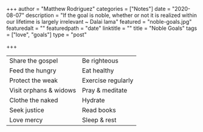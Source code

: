 +++
author = "Matthew Rodriguez"
categories = ["Notes"]
date = "2020-08-07"
description = "If the goal is noble, whether or not it is realized within our lifetime is largely irrelevant ~ Dalai lama"
featured = "noble-goals.jpg"
featuredalt = ""
featuredpath = "date"
linktitle = ""
title = "Noble Goals"
tags = ["love", "goals"]
type = "post"

+++

<table>
  <tr>
    <td>Share the gospel</td>
    <td>Be righteous</td>
  </tr>

  <tr>
    <td>Feed the hungry</td>
    <td>Eat healthy</td>
  </tr>

  <tr>
    <td>Protect the weak</td>
    <td>Exercise regularly</td>
  </tr>

  <tr>
    <td>Visit orphans & widows</td>
    <td>Pray & meditate</td>
  </tr>

  <tr>
    <td>Clothe the naked</td>
    <td>Hydrate</td>
  </tr>

  <tr>
    <td>Seek justice</td>
    <td>Read books</td>
  </tr>
  <tr>
    <td>Love mercy</td>
    <td>Sleep & rest</td>
  </tr>
</table>
